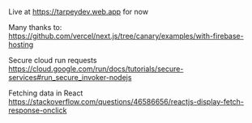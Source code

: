 Live at https://tarpeydev.web.app for now

Many thanks to:
https://github.com/vercel/next.js/tree/canary/examples/with-firebase-hosting

Secure cloud run requests
https://cloud.google.com/run/docs/tutorials/secure-services#run_secure_invoker-nodejs

Fetching data in React
https://stackoverflow.com/questions/46586656/reactjs-display-fetch-response-onclick
